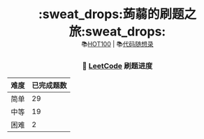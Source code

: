 <div align="center">
  <p align="center">
    <h1 style="margin-bottom: 0;">:sweat_drops:蒟蒻的刷题之旅:sweat_drops:</h1>
    <a>
      📚<a href="https://leetcode.cn/studyplan/top-100-liked/" target="_blank">HOT100</a> | 
      📚<a href="https://programmercarl.com/" target="_blank">代码随想录</a>
    </a>
  </p>
</div>

<div align="center">

<h3>🧮 <a href="https://leetcode.cn" target="_blank">LeetCode</a> 刷题进度</h3>

<table>
  <thead>
    <tr>
      <th>难度</th>
      <th>已完成题数</th>
    </tr>
  </thead>
  <tbody>
    <tr>
      <td>简单</td>
      <td>29</td>
    </tr>
    <tr>
      <td>中等</td>
      <td>19</td>
    </tr>
    <tr>
      <td>困难</td>
      <td>2</td>
    </tr>
  </tbody>
</table>

</div>
